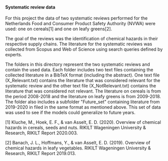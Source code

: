 #### Systematic review data

For this project the data of two systematic reviews performed for the Netherlands Food and Consumer Product Safety Authority (NVWA) were used: one on cereals[1] and one on leafy greens[2].

The goal of the reviews was the identification of chemical hazards in their respective supply chains. The literature for the systematic reviews was collected from Scopus and Web of Science using search queries defined by experts.

The folders in this directory represent the two systematic reviews and contain the used data. Each folder includes two text files containing the collected literature in a BibTeX format (including the abstract). One text file (X_Relevant.txt) contains the literature that was considered relevant for the systematic review and the other text file (X_NotRelevant.txt) contains the literature that was considered not relevant. The literature on cereals is from the period 2008-2018 and the literature on leafy greens is from 2009-2018. The folder also includes a subfolder "Future_set" containing literature from 2019-2020 in filed in the same format as mentioned above. This set of data was used to see if the models could generalize to future years.


[1] Kluche, M., Hoek, E. F., & van Asselt, E. D. (2020). Overview of chemical hazards in cereals, seeds and nuts. RIKILT Wageningen University & Research, RIKILT Report 2020.003.

[2] Banach, J. L., Hoffmans, Y., & van Asselt, E. D. (2019). Overview of chemical hazards in leafy vegetables. RIKILT Wageningen University & Research, RIKILT Report 2019.013.